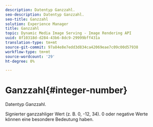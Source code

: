 ```yaml
---
description: Datentyp Ganzzahl.
seo-description: Datentyp Ganzzahl.
seo-title: Ganzzahl
solution: Experience Manager
title: Ganzzahl
topic: Dynamic Media Image Serving - Image Rendering API
uuid: 8f10318d-d284-43b6-8dc9-29999bff431a
translation-type: tm+mt
source-git-commit: 97a84e8e7edd3d834ca42069eae7c09c00d57938
workflow-type: tm+mt
source-wordcount: '29'
ht-degree: 0%

---
```



# Ganzzahl{#integer-number}

Datentyp Ganzzahl.

Signierter ganzzahliger Wert (z. B. 0, -12, 34). 0 oder negative Werte können eine besondere Bedeutung haben.
